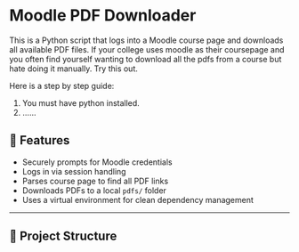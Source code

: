 # Moodle PDF Downloader

This is a Python script that logs into a Moodle course page and downloads all available PDF files. If your college uses moodle as their coursepage and you often find yourself wanting to download all the pdfs from a course but hate doing it manually. Try this out. 

Here is a step by step guide:

1. You must have python installed.
2. ......

## 🚀 Features

- Securely prompts for Moodle credentials
- Logs in via session handling
- Parses course page to find all PDF links
- Downloads PDFs to a local `pdfs/` folder
- Uses a virtual environment for clean dependency management

---

## 📁 Project Structure

